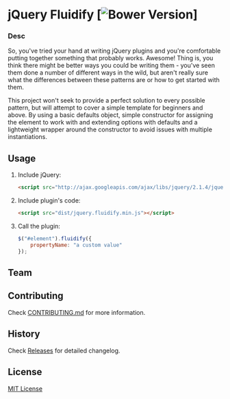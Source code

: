 # jQuery Fluidify [![Bower Version](https://badge.fury.io/bo/jquery.fluidify.svg)]

### Desc

So, you've tried your hand at writing jQuery plugins and you're comfortable putting together something that probably works. Awesome! Thing is, you think there might be better ways you could be writing them - you've seen them done a number of different ways in the wild, but aren't really sure what the differences between these patterns are or how to get started with them.

This project won't seek to provide a perfect solution to every possible pattern, but will attempt to cover a simple template for beginners and above. By using a basic defaults object, simple constructor for assigning the element to work with and extending options with defaults and a lightweight wrapper around the constructor to avoid issues with multiple instantiations.

## Usage

1. Include jQuery:

	```html
	<script src="http://ajax.googleapis.com/ajax/libs/jquery/2.1.4/jquery.min.js"></script>
	```

2. Include plugin's code:

	```html
	<script src="dist/jquery.fluidify.min.js"></script>
	```

3. Call the plugin:

	```javascript
	$("#element").fluidify({
		propertyName: "a custom value"
	});
	```

## Team

## Contributing

Check [CONTRIBUTING.md](https://github.com/ddedic/jquery.fluidify/blob/master/CONTRIBUTING.md) for more information.

## History

Check [Releases](https://github.com/ddedic/jquery.fluidify/releases) for detailed changelog.

## License

[MIT License](https://opensource.org/licenses/MIT/)

